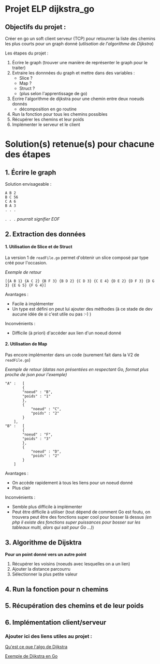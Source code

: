 # Projet ELP dijkstra_go
## Objectifs du projet :
Créer en go un soft client serveur (TCP) pour retourner la liste des chemins les plus courts pour un graph donné (*utlisation de l'algorithme de Dijkstra*)

Les étapes du projet :

1. Écrire le graph (trouver une manière de représenter le graph pour le traiter)
2. Extraire les donnnées du graph et mettre dans des variables :
	- Slice ?
	- Map ?
	- Struct ?
	- (plus selon l'apprentissage de go)
3. Écrire l'algorithme de dijkstra pour une chemin entre deux noeuds donnés
	- décomposition en go routine
4. Run la fonction pour tous les chemins possibles 
5. Récupérer les chemins et leur poids
6. Implémenter le serveur et le client


# Solution(s) retenue(s) pour chacune des étapes

## 1. Écrire le graph
Solution envisageable :

	A B 2
	B C 56
	C A 6
	B A 3
	. . .
	
*`. . .` pourrait signifier EOF*
## 2. Extraction des données

#### 1. Utilisation de Slice et de Struct

La version 1 de `readFile.go` permet d'obtenir un slice composé par type créé pour l'occasion.

*Exemple de retour*

	[{A B 1} {A C 2} {B F 3} {B D 2} {C D 3} {C E 4} {D E 2} {D F 3} {D G 3} {E G 5} {F G 4}]

Avantages : 
- Facile à implémenter
- Un type est défini on peut lui ajouter des méthodes (à ce stade de dev aucune idée de si c'est utile ou pas :-) )

Inconvénients :
- Difficile (à priori) d'accéder aux lien d'un noeud donné

#### 2. Utilisation de Map

Pas encore implémenter dans un code (surement fait dans la V2 de `readFile.go`)

*Exemple de retour (datas non présentées en respectant Go, format plus proche de json pour l'exemple)*

	"A" : 	[
			{
			"noeud" : "B",
			"poids" : "1" 
			},
			{
				"noeud" : "C",
				"poids" : "2" 
			}
		],
	"B" : 	[
			{
			"noeud" : "F",
			"poids" : "3" 
			},
			{
				"noeud" : "D",
				"poids" : "2" 
			}
		]

Avantages :

- On accède rapidement à tous les liens pour un noeud donné
- Plus clair 

Inconvénients : 

- Semble plus difficile à implémenter
- Peut être difficile à utiliser (tout dépend de comment Go est foutu, on trouvera peut être des fonctions super cool pour bosser là dessus *(en php il existe des fonctions super puissances pour bosser sur les tableaux multi, alors qui sait pour Go …)*)
		

## 3. Algorithme de Dijsktra
**Pour un point donné vers un autre point**
1. Récupérer les voisins (noeuds avec lesquelles on a un lien)
2. Ajouter la distance parcourru 
3. Sélectionner la plus petite valeur
## 4. Run la fonction pour n chemins
## 5. Récupération des chemins et de leur poids
## 6. Implémentation client/serveur


### Ajouter ici des liens utiles au projet :

[Qu'est ce que l'algo de Dijkstra](https://www.youtube.com/watch?v=rHylCtXtdNs)

[Exemple de Dijkstra en Go](https://github.com/RyanCarrier/dijkstra)
